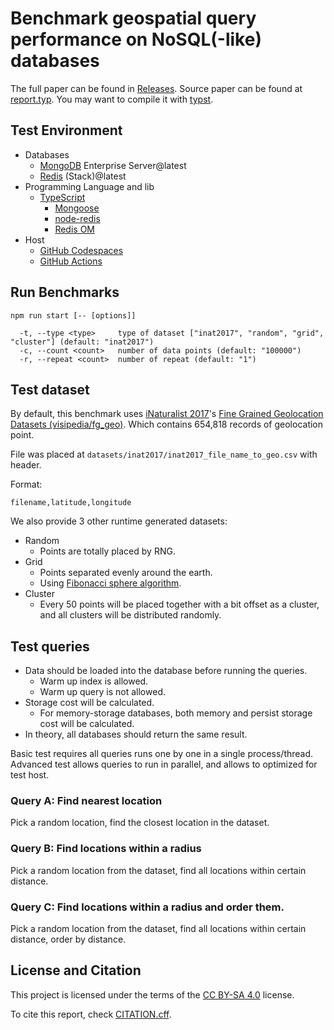 # Benchmark geospatial query performance on NoSQL(-like) databases

The full paper can be found in [Releases](https://github.com/guiyunbao/geospatial-benchmark/releases). Source paper can be found at [report.typ](./report.typ). You may want to compile it with [typst](https://github.com/typst/typst).

## Test Environment

- Databases
  - [MongoDB](https://www.mongodb.com/) Enterprise Server@latest
  - [Redis](https://redis.io/) (Stack)@latest
- Programming Language and lib
  - [TypeScript](https://www.typescriptlang.org/)
    - [Mongoose](https://mongoosejs.com/)
    - [node-redis](https://redis.js.org/)
    - [Redis OM](https://github.com/redis/redis-om-node)
- Host
  - [GitHub Codespaces](https://docs.github.com/en/codespaces)
  - [GitHub Actions](https://docs.github.com/en/actions)

## Run Benchmarks

```log
npm run start [-- [options]]

  -t, --type <type>     type of dataset ["inat2017", "random", "grid", "cluster"] (default: "inat2017")
  -c, --count <count>   number of data points (default: "100000")
  -r, --repeat <count>  number of repeat (default: "1")
```

## Test dataset

By default, this benchmark uses [iNaturalist 2017](https://www.kaggle.com/c/inaturalist-challenge-at-fgvc-2017)'s [Fine Grained Geolocation Datasets (visipedia/fg_geo)](https://github.com/visipedia/fg_geo). Which contains 654,818 records of geolocation point.

File was placed at `datasets/inat2017/inat2017_file_name_to_geo.csv` with header.

Format:

```csv
filename,latitude,longitude
```

We also provide 3 other runtime generated datasets:

- Random
  - Points are totally placed by RNG.
- Grid
  - Points separated evenly around the earth.
  - Using [Fibonacci sphere algorithm](https://arxiv.org/abs/0912.4540).
- Cluster
  - Every 50 points will be placed together with a bit offset as a cluster, and all clusters will be distributed randomly.

## Test queries

- Data should be loaded into the database before running the queries.
  - Warm up index is allowed.
  - Warm up query is not allowed.
- Storage cost will be calculated.
  - For memory-storage databases, both memory and persist storage cost will be calculated.
- In theory, all databases should return the same result.

Basic test requires all queries runs one by one in a single process/thread.  
Advanced test allows queries to run in parallel, and allows to optimized for test host.

### Query A: Find nearest location

Pick a random location, find the closest location in the dataset.

### Query B: Find locations within a radius

Pick a random location from the dataset, find all locations within certain distance.

### Query C: Find locations within a radius and order them.

Pick a random location from the dataset, find all locations within certain distance, order by distance.

## License and Citation

This project is licensed under the terms of the [CC BY-SA 4.0](https://creativecommons.org/licenses/by-sa/4.0/) license.

To cite this report, check [CITATION.cff](./CITATION.cff).

